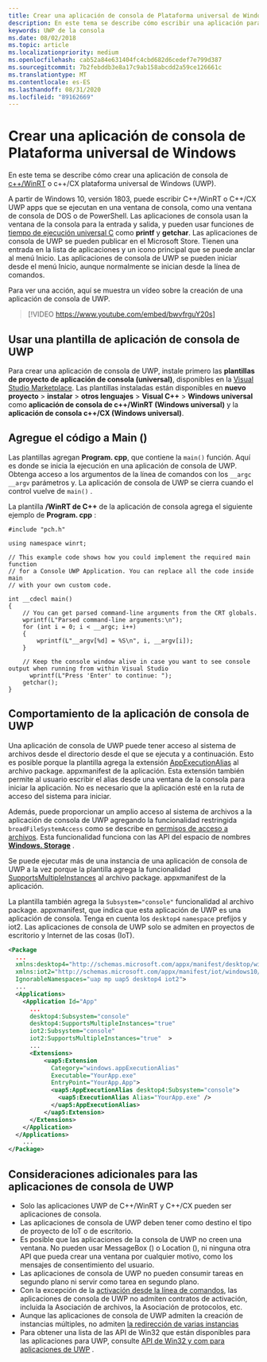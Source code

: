 ```yaml
---
title: Crear una aplicación de consola de Plataforma universal de Windows
description: En este tema se describe cómo escribir una aplicación para UWP que se ejecuta en una ventana de consola.
keywords: UWP de la consola
ms.date: 08/02/2018
ms.topic: article
ms.localizationpriority: medium
ms.openlocfilehash: cab52a84e631404fc4cbd682d6cedef7e799d387
ms.sourcegitcommit: 7b2febddb3e8a17c9ab158abcdd2a59ce126661c
ms.translationtype: MT
ms.contentlocale: es-ES
ms.lasthandoff: 08/31/2020
ms.locfileid: "89162669"
---
```

# <a name="create-a-universal-windows-platform-console-app"></a>Crear una aplicación de consola de Plataforma universal de Windows

En este tema se describe cómo crear una aplicación de consola de [c++/WinRT](../cpp-and-winrt-apis/intro-to-using-cpp-with-winrt.md) o c++/CX plataforma universal de Windows (UWP).

A partir de Windows 10, versión 1803, puede escribir C++/WinRT o C++/CX UWP apps que se ejecutan en una ventana de consola, como una ventana de consola de DOS o de PowerShell. Las aplicaciones de consola usan la ventana de la consola para la entrada y salida, y pueden usar funciones de [tiempo de ejecución universal C](/cpp/c-runtime-library/reference/crt-alphabetical-function-reference) como **printf** y **getchar**. Las aplicaciones de consola de UWP se pueden publicar en el Microsoft Store. Tienen una entrada en la lista de aplicaciones y un icono principal que se puede anclar al menú Inicio. Las aplicaciones de consola de UWP se pueden iniciar desde el menú Inicio, aunque normalmente se inician desde la línea de comandos.

Para ver una acción, aquí se muestra un vídeo sobre la creación de una aplicación de consola de UWP.

> [!VIDEO https://www.youtube.com/embed/bwvfrguY20s]

## <a name="use-a-uwp-console-app-template"></a>Usar una plantilla de aplicación de consola de UWP 

Para crear una aplicación de consola de UWP, instale primero las **plantillas de proyecto de aplicación de consola (universal)**, disponibles en la [Visual Studio Marketplace](https://marketplace.visualstudio.com/items?itemName=AndrewWhitechapelMSFT.ConsoleAppUniversal). Las plantillas instaladas están disponibles en **nuevo proyecto**  >  **instalar**  >  **otros lenguajes**  >  **Visual C++**  >  **Windows universal** como **aplicación de consola de c++/WinRT (Windows universal)** y la **aplicación de consola c++/CX (Windows universal)**.

## <a name="add-your-code-to-main"></a>Agregue el código a Main ()

Las plantillas agregan **Program. cpp**, que contiene la `main()` función. Aquí es donde se inicia la ejecución en una aplicación de consola de UWP. Obtenga acceso a los argumentos de la línea de comandos con los `__argc` `__argv` parámetros y. La aplicación de consola de UWP se cierra cuando el control vuelve de `main()` .

La plantilla **/WinRT de C++** de la aplicación de consola agrega el siguiente ejemplo de **Program. cpp** :

```cppwinrt
#include "pch.h"

using namespace winrt;

// This example code shows how you could implement the required main function
// for a Console UWP Application. You can replace all the code inside main
// with your own custom code.

int __cdecl main()
{
    // You can get parsed command-line arguments from the CRT globals.
    wprintf(L"Parsed command-line arguments:\n");
    for (int i = 0; i < __argc; i++)
    {
        wprintf(L"__argv[%d] = %S\n", i, __argv[i]);
    }

    // Keep the console window alive in case you want to see console output when running from within Visual Studio
      wprintf(L"Press 'Enter' to continue: ");
    getchar();
}
```

## <a name="uwp-console-app-behavior"></a>Comportamiento de la aplicación de consola de UWP

Una aplicación de consola de UWP puede tener acceso al sistema de archivos desde el directorio desde el que se ejecuta y a continuación. Esto es posible porque la plantilla agrega la extensión [AppExecutionAlias](/uwp/schemas/appxpackage/uapmanifestschema/element-uap5-appexecutionalias) al archivo package. appxmanifest de la aplicación. Esta extensión también permite al usuario escribir el alias desde una ventana de la consola para iniciar la aplicación. No es necesario que la aplicación esté en la ruta de acceso del sistema para iniciar.

Además, puede proporcionar un amplio acceso al sistema de archivos a la aplicación de consola de UWP agregando la funcionalidad restringida `broadFileSystemAccess` como se describe en [permisos de acceso a archivos](../files/file-access-permissions.md). Esta funcionalidad funciona con las API del espacio de nombres [**Windows. Storage**](/uwp/api/Windows.Storage) .

Se puede ejecutar más de una instancia de una aplicación de consola de UWP a la vez porque la plantilla agrega la funcionalidad [SupportsMultipleInstances](multi-instance-uwp.md) al archivo package. appxmanifest de la aplicación.

La plantilla también agrega la `Subsystem="console"` funcionalidad al archivo package. appxmanifest, que indica que esta aplicación de UWP es una aplicación de consola. Tenga en cuenta los `desktop4` `namespace` prefijos y iot2. Las aplicaciones de consola de UWP solo se admiten en proyectos de escritorio y Internet de las cosas (IoT).

```xml
<Package
  ...
  xmlns:desktop4="http://schemas.microsoft.com/appx/manifest/desktop/windows10/4" 
  xmlns:iot2="http://schemas.microsoft.com/appx/manifest/iot/windows10/2" 
  IgnorableNamespaces="uap mp uap5 desktop4 iot2">
  ...
  <Applications>
    <Application Id="App"
      ...
      desktop4:Subsystem="console" 
      desktop4:SupportsMultipleInstances="true" 
      iot2:Subsystem="console" 
      iot2:SupportsMultipleInstances="true"  >
      ...
      <Extensions>
          <uap5:Extension 
            Category="windows.appExecutionAlias" 
            Executable="YourApp.exe" 
            EntryPoint="YourApp.App">
            <uap5:AppExecutionAlias desktop4:Subsystem="console">
              <uap5:ExecutionAlias Alias="YourApp.exe" />
            </uap5:AppExecutionAlias>
          </uap5:Extension>
      </Extensions>
    </Application>
  </Applications>
    ...
</Package>
```

## <a name="additional-considerations-for-uwp-console-apps"></a>Consideraciones adicionales para las aplicaciones de consola de UWP

- Solo las aplicaciones UWP de C++/WinRT y C++/CX pueden ser aplicaciones de consola.
- Las aplicaciones de consola de UWP deben tener como destino el tipo de proyecto de IoT o de escritorio.
- Es posible que las aplicaciones de la consola de UWP no creen una ventana. No pueden usar MessageBox () o Location (), ni ninguna otra API que pueda crear una ventana por cualquier motivo, como los mensajes de consentimiento del usuario.
- Las aplicaciones de consola de UWP no pueden consumir tareas en segundo plano ni servir como tarea en segundo plano.
- Con la excepción de la [activación desde la línea de comandos](https://blogs.windows.com/buildingapps/2017/07/05/command-line-activation-universal-windows-apps/#5YJUzjBoXCL4MhAe.97), las aplicaciones de consola de UWP no admiten contratos de activación, incluida la Asociación de archivos, la Asociación de protocolos, etc.
- Aunque las aplicaciones de consola de UWP admiten la creación de instancias múltiples, no admiten [la redirección de varias instancias](multi-instance-uwp.md)
- Para obtener una lista de las API de Win32 que están disponibles para las aplicaciones para UWP, consulte [API de Win32 y com para aplicaciones de UWP](/uwp/win32-and-com/win32-and-com-for-uwp-apps) .